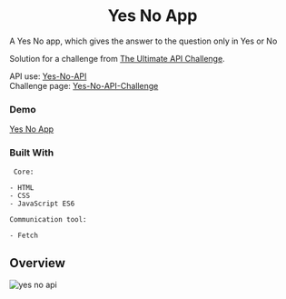 <h1 align="center">Yes No App</h1>

A Yes No app, which gives the answer to the question only in Yes or No 

 
Solution for a challenge from  <a href="https://theultimateapichallenge.com/" target="_blank">The Ultimate API Challenge</a>.

 API use: [Yes-No-API](https://yesno.wtf/#api)<br/>
 Challenge page: [Yes-No-API-Challenge](https://theultimateapichallenge.com/yes-no-api)
 
### Demo
[Yes No App](https://jyotip101.github.io/Yes-No-Api/)

 ### Built With
 
```
 Core:

- HTML
- CSS
- JavaScript ES6

Communication tool:

- Fetch  
```
## Overview 
 
 ![yes no api](https://user-images.githubusercontent.com/66724598/139820715-9f86a522-6869-4740-a057-2dc3ffa36dd6.gif)
